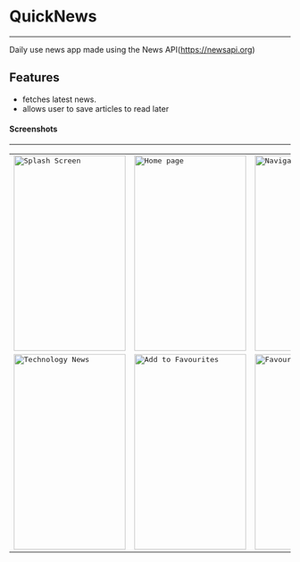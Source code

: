 # QuickNews
--------
Daily use news app made using the News API(https://newsapi.org)

Features
--------
- fetches latest news. 
- allows user to save articles to read later

#### Screenshots
--------
<table>
    <tr>
     <td><kbd><img src="https://user-images.githubusercontent.com/40112826/64059395-730bb680-cbd9-11e9-8e4b-364ba7b3dc29.png" width="200" height="350" title="Splash Screen""></kbd></td>
     <td><kbd><img src="https://user-images.githubusercontent.com/40112826/64059456-aa2e9780-cbda-11e9-93bd-c60a32601176.png" width="200" height="350" title="Home page"></kbd></td>
     <td><kbd><img src="https://user-images.githubusercontent.com/40112826/64059500-828bff00-cbdb-11e9-9894-4a74151a19b9.png" width="200" height="350" title="Navigation Drawer"> </kbd></td>
     <td><kbd><img src="https://user-images.githubusercontent.com/40112826/64059505-abac8f80-cbdb-11e9-9068-f92181fbac95.png" width="200" height="350" title="Science News"> </kbd></td>
     <tr> 
      <td><kbd><img src="https://user-images.githubusercontent.com/40112826/64059517-d565b680-cbdb-11e9-9e5e-b7e58b53210e.png" width="200" height="350" title="Technology News"> </kbd></td>
      <td><kbd><img src="https://user-images.githubusercontent.com/40112826/64059523-f62e0c00-cbdb-11e9-8f18-4183466e4c6b.png" width="200" height="350" title="Add to Favourites"> </kbd></td>
      <td><kbd><img src="https://user-images.githubusercontent.com/40112826/64059528-1231ad80-cbdc-11e9-84ce-eae7f7f1b3be.png" width="200" height="350" title="Favourites"> </kbd></td>
    </tr>
  </table>
